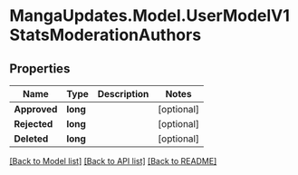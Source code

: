 # MangaUpdates.Model.UserModelV1StatsModerationAuthors

## Properties

Name | Type | Description | Notes
------------ | ------------- | ------------- | -------------
**Approved** | **long** |  | [optional] 
**Rejected** | **long** |  | [optional] 
**Deleted** | **long** |  | [optional] 

[[Back to Model list]](../README.md#documentation-for-models) [[Back to API list]](../README.md#documentation-for-api-endpoints) [[Back to README]](../README.md)

